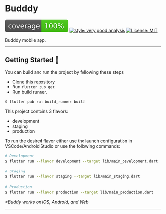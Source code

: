 # Budddy

![coverage][coverage_badge]
[![style: very good analysis][very_good_analysis_badge]][very_good_analysis_link]
[![License: MIT][license_badge]][license_link]


Budddy mobile app.

---

## Getting Started 🚀

You can build and run the project by following these steps:

* Clone this repository
* Run ``flutter pub get``
* Run build runner.

```sh
$ flutter pub run build_runner build
```

This project contains 3 flavors:

- development
- staging
- production

To run the desired flavor either use the launch configuration in VSCode/Android Studio or use the following commands:

```sh
# Development
$ flutter run --flavor development --target lib/main_development.dart

# Staging
$ flutter run --flavor staging --target lib/main_staging.dart

# Production
$ flutter run --flavor production --target lib/main_production.dart
```

_\*Buddy works on iOS, Android, and Web_

---


[coverage_badge]: coverage_badge.svg
[license_badge]: https://img.shields.io/badge/license-MIT-blue.svg
[license_link]: https://opensource.org/licenses/MIT
[very_good_analysis_badge]: https://img.shields.io/badge/style-very_good_analysis-B22C89.svg
[very_good_analysis_link]: https://pub.dev/packages/very_good_analysis
